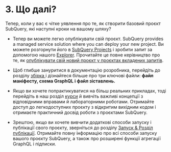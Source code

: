 # 3. Що далі?

Тепер, коли у вас є чітке уявлення про те, як створити базовий проєкт SubQuery, які наступні кроки на вашому шляху?

- Тепер ви можете легко опублікувати свій проєкт. SubQuery provides a managed service solution where you can deploy your new project. Ви можете розгорнути його в [SubQuery Projects](https://project.subquery.network) і зробити запит за допомогою нашого [Explorer](https://explorer.subquery.network). Прочитайте це повне керівництво про те, як [опублікувати свій новий проєкт у проєктах вкладених запитів](../un_publish/publish.md).

- Щоб глибше зануритися в документацію розробника, перейдіть до розділу [збірка ](../build/introduction.md) і дізнайтеся більше про три ключові файли: **файл маніфесту, схема GraphQL і файл зіставлень.**

- Якщо ви хочете попрактикуватися на більш реальних прикладах, тоді перейдіть в наш розділ [курси](../academy/herocourse/welcome.md) й вивчіть важливі концепції з відповідними вправами й лабораторними роботами. Отримайте доступ до легкодоступних проєкту з відкритим вихідним кодом і отримаєте практичний досвід роботи з проєктами SubQuery.

- Зрештою, якщо ви хочете вивчити додаткові способи запуску і публікації свого проєкту, зверніться до розділу [Запуск & Розділ публікації](../../run_publish/run.md). Отримайте повну інформацію про всі способи запуску вашого проєкту SubQuery, а також про розширені функції агрегації GraphQL і підписки.
